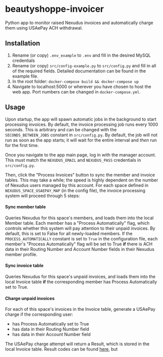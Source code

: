 # beautyshoppe-invoicer
Python app to monitor raised Nexudus invoices and automatically charge them using USAePay ACH withdrawal.

## Installation
1. Rename (or copy) `.env_example` to `.env` and fill in the desired MySQL credentials
2. Rename (or copy) `src/config-example.py` to `src/config.py` and fill in all of the required fields. Detailed documentation can be found in the example file.
3. In the root folder: `docker-compose build && docker-compose up`
4. Navigate to localhost:5000 or wherever you have chosen to host the web app. Port numbers can be changed in `docker-compose.yml`.

## Usage
Upon startup, the app will spawn automatic jobs in the background to start processing invoices. By default, the invoice processing job runs every 1000 seconds. This is arbitrary and can be changed with the `SECONDS_BETWEEN_JOBS` constant in `src/config.py`. By default, the job will not run as soon as the app starts; it will wait for the entire interval and *then* run for the first time.

Once you navigate to the app main page, log in with the manager account. This must match the `NEXUDUS_EMAIL` and `NEXUDUS_PASS` credentials in `src/config.py`.

Then, click the "Process Invoices" button to sync the member and invoice tables. This may take a while; the speed is highly dependent on the number of Nexudus users managed by this account. For each space defined in `NEXUDUS_SPACE_USAEPAY_MAP` (in the config file), the invoice processing system will proceed through 5 steps:

#### Sync member table
Queries Nexudus for this space's members, and loads them into the local Member table. Each member has a "Process Automatically" flag, which controls whether this system will pay attention to their unpaid invoices. By default, this is set to False for all newly-loaded members. If the `PROCESS_AUTOMATICALLY` constant is set to `True` in the configuration file, each member's "Process Automatically" flag will be set to True **if** there is ACH data in their Routing Number and Account Number fields in their Nexudus member profile.

#### Sync invoice table
Queries Nexudus for this space's unpaid invoices, and loads them into the local Invoice table **if** the corresponding member has Process Automatically set to True.

#### Charge unpaid invoices
For each of this space's invoices in the Invoice table, generate a USAePay charge if the corresponding user:
* has Process Automatically set to True
* has data in their Routing Number field
* has data in their Account Number field

The USAePay charge attempt will return a Result, which is stored in the local Invoice table. Result codes can be found [here](https://help.usaepay.info/developer/reference/transactioncodes/), but 
